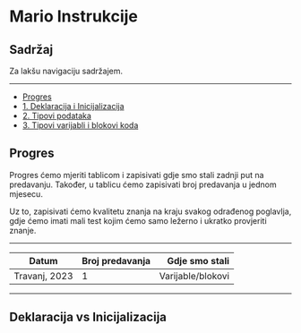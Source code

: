 # Mario Instrukcije

## **Sadržaj**

Za lakšu navigaciju sadržajem.

**********************

- [Progres](#progres)
- [1. Deklaracija i Inicijalizacija](#deklaracija-inicijalizacija)
- [2. Tipovi podataka](#tipovi-podataka)
- [3. Tipovi varijabli i blokovi koda](#varijable-blokovi)

<a name="progres"></a>
## **Progres** 

Progres ćemo mjeriti tablicom i zapisivati gdje smo stali zadnji put na predavanju.
Također, u tablicu ćemo zapisivati broj predavanja u jednom mjesecu.

Uz to, zapisivati ćemo kvalitetu znanja na kraju svakog odrađenog poglavlja, gdje ćemo imati mali test kojim ćemo samo ležerno i ukratko provjeriti znanje.

******************************************************

| Datum         | Broj predavanja | Gdje smo stali   |
| ------------- |:--------------  | ----------------:|
| Travanj, 2023 | 1               | Varijable/blokovi|

******

<a name="deklaracija-inicijalizacija"></a>
## **Deklaracija vs Inicijalizacija**


